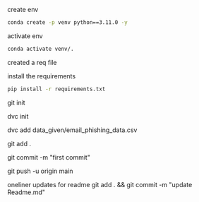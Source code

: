 create env

```bash
conda create -p venv python==3.11.0 -y
```

activate env

```bash
conda activate venv/.
```

created a req file


install the requirements

```bash
pip install -r requirements.txt
```

git init

dvc init

dvc add data_given/email_phishing_data.csv

git add .

git commit -m "first commit"

git push -u origin main

oneliner updates for readme
git add . && git commit -m "update Readme.md"